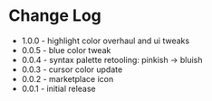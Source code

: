 # Change Log

* 1.0.0 - highlight color overhaul and ui tweaks
* 0.0.5 - blue color tweak
* 0.0.4 - syntax palette retooling: pinkish -> bluish
* 0.0.3 - cursor color update
* 0.0.2 - marketplace icon
* 0.0.1 - initial release
